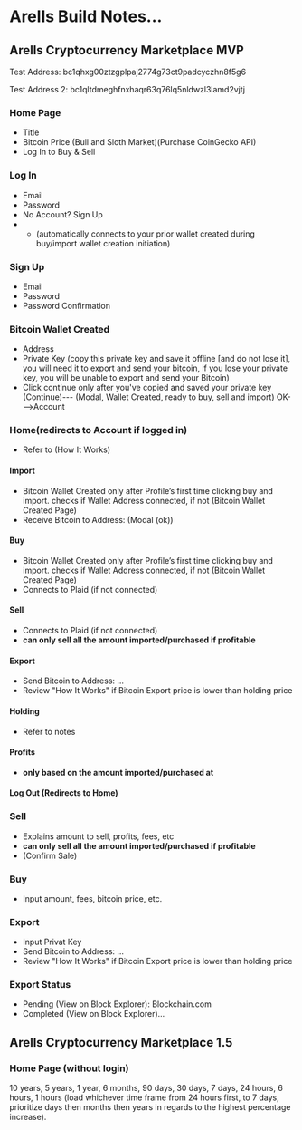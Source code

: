 # Arells Build Notes...

## Arells Cryptocurrency Marketplace MVP

Test Address: bc1qhxg00ztzgplpaj2774g73ct9padcyczhn8f5g6

Test Address 2: bc1qltdmeghfnxhaqr63q76lq5nldwzl3lamd2vjtj

### Home Page
- Title
- Bitcoin Price (Bull and Sloth Market)(Purchase CoinGecko API)
- Log In to Buy & Sell

### Log In
- Email
- Password
- No Account? Sign Up
- - (automatically connects to your prior wallet created during buy/import wallet creation initiation)

### Sign Up
- Email
- Password
- Password Confirmation

### Bitcoin Wallet Created
- Address
- Private Key (copy this private key and save it offline [and do not lose it], you will need it to export and send your bitcoin, if you lose your private key, you will be unable to export and send your Bitcoin)
- Click continue only after you've copied and saved your private key (Continue)--- (Modal, Wallet Created, ready to buy, sell and import) OK--->Account

### Home(redirects to Account if logged in)
- Refer to (How It Works)

 #### Import
 - Bitcoin Wallet Created only after Profile’s first time clicking buy and import. checks if Wallet Address connected, if not (Bitcoin Wallet Created Page)
 - Receive Bitcoin to Address: (Modal (ok))

 #### Buy
 - Bitcoin Wallet Created only after Profile’s first time clicking buy and import. checks if Wallet Address connected, if not (Bitcoin Wallet Created Page)
 - Connects to Plaid (if not connected)

 #### Sell
 - Connects to Plaid (if not connected)
 - **can only sell all the amount imported/purchased if profitable**

 #### Export
 - Send Bitcoin to Address: ...
 - Review "How It Works" if Bitcoin Export price is lower than holding price

 #### Holding
 - Refer to notes

 #### Profits
 - **only based on the amount imported/purchased at**

 #### Log Out (Redirects to Home)

### Sell
- Explains amount to sell, profits, fees, etc
- **can only sell all the amount imported/purchased if profitable**
- (Confirm Sale)

### Buy
- Input amount, fees, bitcoin price, etc.

### Export
- Input Privat Key
- Send Bitcoin to Address: ...
- Review "How It Works" if Bitcoin Export price is lower than holding price

### Export Status
- Pending (View on Block Explorer): Blockchain.com
- Completed (View on Block Explorer)...


## Arells Cryptocurrency Marketplace 1.5

### Home Page (without login)
10 years, 5 years, 1 year, 6 months, 90 days, 30 days, 7 days, 24 hours, 6 hours, 1 hours (load whichever time frame from 24 hours first, to 7 days, prioritize days then months then years in regards to the highest percentage increase).

